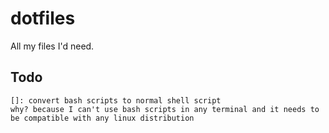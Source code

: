 # dotfiles
All my files I'd need.

## Todo

```
[]: convert bash scripts to normal shell script  
why? because I can't use bash scripts in any terminal and it needs to be compatible with any linux distribution
```